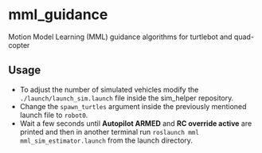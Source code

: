 # mml_guidance

Motion Model Learning (MML) guidance algorithms for turtlebot and quad-copter

## Usage

- To adjust the number of simulated vehicles modify the `./launch/launch_sim.launch` file inside the sim_helper repository.  
- Change the `spawn_turtles` argument inside the previously mentioned launch file to `robot0`.
- Wait a few seconds until __Autopilot ARMED__ and __RC override active__ are printed and then in another terminal run `roslaunch mml mml_sim_estimator.launch` from the launch directory.
